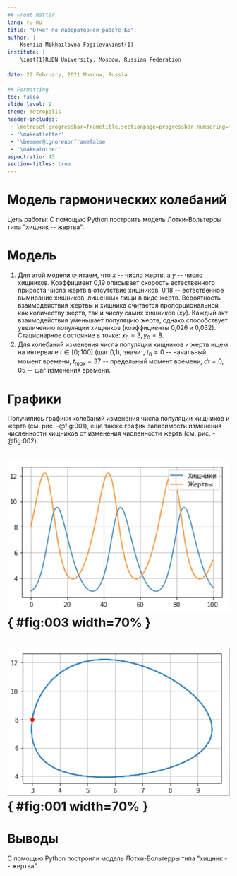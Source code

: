 ```yaml
---
## Front matter
lang: ru-RU
title: "Отчёт по лабораторной работе №5"
author: |
	Kseniia Mikhailovna Fogileva\inst{1}
institute: |
	\inst{1}RUDN University, Moscow, Russian Federation

date: 22 February, 2021 Moscow, Russia

## Formatting
toc: false
slide_level: 2
theme: metropolis
header-includes: 
 - \metroset{progressbar=frametitle,sectionpage=progressbar,numbering=fraction}
 - '\makeatletter'
 - '\beamer@ignorenonframefalse'
 - '\makeatother'
aspectratio: 43
section-titles: true
---
```


# **Модель гармонических колебаний**
Цель работы: С помощью Python построить модель Лотки-Вольтерры типа "хищник -- жертва".

# **Модель**
1. Для этой модели считаем, что $x$ -- число жертв, а $y$ -- число хищников. Коэффициент 0,19 описывает скорость естественного 
прироста числа жертв в отсутствие хищников, 0,18 -- естественное вымирание хищников, лишенных пищи в виде жертв. Вероятность взаимодействия жертвы и хищника 
считается пропорциональной как количеству жертв, так и числу самих хищников $(xy)$. Каждый акт взаимодействия уменьшает популяцию жертв, однако способствует 
увеличению популяции хищников (коэффициенты 0,026 и 0,032). Стационарное состояние в точке: $x_0 = 3, y_0 = 8$.
2. Для колебаний изменения числа популяции хищников и жертв ищем на интервале $t \in [0; 100]$ (шаг 0,1), значит, $t_{0} = 0$ -- начальный момент 
времени, $t_{max} = 37$ -- предельный момент времени, $dt = 0,05$ -- шаг изменения времени.

# **Графики**
Получились графики колебаний изменения числа популяции хищников и жертв (см. рис. -@fig:001), ещё также график зависимости изменения численности хищников 
от изменения численности жертв (см. рис. -@fig:002).

# ![](image/1.jpg){ #fig:003 width=70% }

# ![](image/2.jpg){ #fig:001 width=70% }

# Выводы

С помощью Python построили модель Лотки-Вольтерры типа "хищник -- жертва".